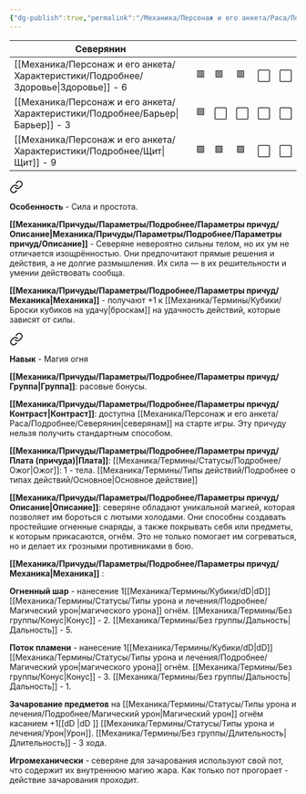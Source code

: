 ```yaml
---
{"dg-publish":true,"permalink":"/Механика/Персонаж и его анкета/Раса/Подробнее/Северянин/","noteIcon":"","created":"2025-10-12T10:43:46.075+03:00","updated":"2025-09-24T17:22:56.557+03:00"}
---
```



| **Северянин**        |     |     |     |     |     |
| ---------------- | --- | --- | --- | --- | --- |
| [[Механика/Персонаж и его анкета/Характеристики/Подробнее/Здоровье\|Здоровье]] - 6 | 🟥  | 🟥  | 🟥  | ⬜️  | ⬜️  |
| [[Механика/Персонаж и его анкета/Характеристики/Подробнее/Барьер\|Барьер]] - 3   | 🟦  | ⬜️  | ⬜️  | ⬜️  | ⬜️  |
| [[Механика/Персонаж и его анкета/Характеристики/Подробнее/Щит\|Щит]] - 9      | 🟩  | 🟩  | 🟩  | ⬜️  | ⬜️  |



<div class="transclusion internal-embed is-loaded"><a class="markdown-embed-link" href="/Механика/Персонаж и его анкета/Особенности расы/Сила и простота/" aria-label="Open link"><svg xmlns="http://www.w3.org/2000/svg" width="24" height="24" viewBox="0 0 24 24" fill="none" stroke="currentColor" stroke-width="2" stroke-linecap="round" stroke-linejoin="round" class="svg-icon lucide-link"><path d="M10 13a5 5 0 0 0 7.54.54l3-3a5 5 0 0 0-7.07-7.07l-1.72 1.71"></path><path d="M14 11a5 5 0 0 0-7.54-.54l-3 3a5 5 0 0 0 7.07 7.07l1.71-1.71"></path></svg></a><div class="markdown-embed">




**Особенность** - Сила и простота.

**[[Механика/Причуды/Параметры/Подробнее/Параметры причуд/Описание\|Механика/Причуды/Параметры/Подробнее/Параметры причуд/Описание]]** - Северяне невероятно сильны телом, но их ум не отличается изощрённостью. Они предпочитают прямые решения и действия, а не долгие размышления. Их сила — в их решительности и умении действовать сообща.

**[[Механика/Причуды/Параметры/Подробнее/Параметры причуд/Механика\|Механика]]** - получают +1 к [[Механика/Термины/Кубики/Броски кубиков на удачу\|броскам]] на удачность действий, которые зависят от силы. 


</div></div>




<div class="transclusion internal-embed is-loaded"><a class="markdown-embed-link" href="/Механика/Персонаж и его анкета/Особенности расы/Магия огня/" aria-label="Open link"><svg xmlns="http://www.w3.org/2000/svg" width="24" height="24" viewBox="0 0 24 24" fill="none" stroke="currentColor" stroke-width="2" stroke-linecap="round" stroke-linejoin="round" class="svg-icon lucide-link"><path d="M10 13a5 5 0 0 0 7.54.54l3-3a5 5 0 0 0-7.07-7.07l-1.72 1.71"></path><path d="M14 11a5 5 0 0 0-7.54-.54l-3 3a5 5 0 0 0 7.07 7.07l1.71-1.71"></path></svg></a><div class="markdown-embed">




**Навык** - Магия огня

**[[Механика/Причуды/Параметры/Подробнее/Параметры причуд/Группа\|Группа]]**: расовые бонусы.

**[[Механика/Причуды/Параметры/Подробнее/Параметры причуд/Контраст\|Контраст]]**: доступна [[Механика/Персонаж и его анкета/Раса/Подробнее/Северянин\|северянам]] на старте игры. Эту причуду нельзя получить стандартным способом. 

**[[Механика/Причуды/Параметры/Подробнее/Параметры причуд/Плата (причуда)\|Плата]]**: [[Механика/Термины/Статусы/Подробнее/Ожог\|Ожог]]: 1 - тела. [[Механика/Термины/Типы действий/Подробнее о типах действий/Основное\|Основное действие]]

**[[Механика/Причуды/Параметры/Подробнее/Параметры причуд/Описание\|Описание]]**: северяне обладают уникальной магией, которая позволяет им бороться с лютыми холодами. Они способны создавать простейшие огненные снаряды, а также покрывать себя или предметы, к которым прикасаются, огнём. Это не только помогает им согреваться, но и делает их грозными противниками в бою.

**[[Механика/Причуды/Параметры/Подробнее/Параметры причуд/Механика\|Механика]]** :

**Огненный шар** - нанесение 1[[Механика/Термины/Кубики/dD\|dD]] [[Механика/Термины/Статусы/Типы урона и лечения/Подробнее/Магический урон\|магического урона]] огнём. [[Механика/Термины/Без группы/Конус\|Конус]] - 2. [[Механика/Термины/Без группы/Дальность\|Дальность]] - 5.

**Поток пламени** - нанесение 1[[Механика/Термины/Кубики/dD\|dD]] [[Механика/Термины/Статусы/Типы урона и лечения/Подробнее/Магический урон\|магического урона]] огнём. [[Механика/Термины/Без группы/Конус\|Конус]] - 3. [[Механика/Термины/Без группы/Дальность\|Дальность]] - 1.

**Зачарование предметов** на [[Механика/Термины/Статусы/Типы урона и лечения/Подробнее/Магический урон\|Магический урон]] огнём касанием +1[[dD \|dD ]] [[Механика/Термины/Статусы/Типы урона и лечения/Урон\|Урон]]. [[Механика/Термины/Без группы/Длительность\|Длительность]] - 3 хода.

**Игромеханически** - северяне для зачарования используют свой пот, что содержит их внутреннюю магию жара. Как только пот прогорает - действие зачарования проходит. 


</div></div>
